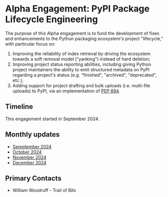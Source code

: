 # Alpha Engagement: PyPI Package Lifecycle Engineering

The purpose of this Alpha engagement is to fund the development
of fixes and enhancements to the Python packaging ecosystem's
project "lifecycle," with particular focus on:

1. Improving the reliability of index retrieval by driving the
   ecosystem towards a soft removal model ("yanking") instead of hard
   deletion;
2. Improving project status reporting abilities, including giving
   Python project maintainers the ability to emit structured metadata
   on PyPI regarding a project's status (e.g. "finished", "archived",
   "deprecated", etc.);
3. Adding support for project drafting and bulk uploads (i.e. multi-file
   uploads) to PyPI, via an implementation of [PEP 694].

## Timeline

This engagement started in September 2024.

## Monthly updates

* [Semptember 2024](./update-2024-09.md)
* [October 2024](./update-2024-10.md)
* [November 2024](./update-2024-11.md)
* [December 2024](./update-2024-12.md)

## Primary Contacts

* William Woodruff - Trail of Bits

[PEP 694]: https://peps.python.org/pep-0694/
